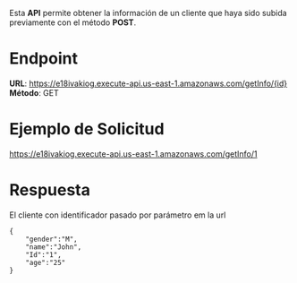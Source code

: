 Esta **API** permite obtener la información de un cliente que haya sido subida previamente con el método **POST**. 

# Endpoint
**URL**: https://e18ivakiog.execute-api.us-east-1.amazonaws.com/getInfo/{id}
**Método**: GET

# Ejemplo de Solicitud
https://e18ivakiog.execute-api.us-east-1.amazonaws.com/getInfo/1

# Respuesta
El cliente con identificador pasado por parámetro em la url

    {
        "gender":"M",
        "name":"John",
        "Id":"1",
        "age":"25"
    }